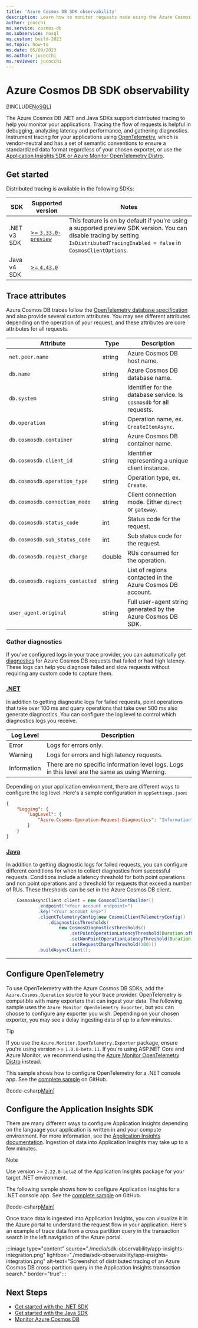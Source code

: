 ```yaml
---
title: 'Azure Cosmos DB SDK observability'
description: Learn how to monitor requests made using the Azure Cosmos DB SDKs with OpenTelemetry and Application Insights.
author: jcocchi
ms.service: cosmos-db
ms.subservice: nosql
ms.custom: build-2023
ms.topic: how-to
ms.date: 05/09/2023
ms.author: jucocchi
ms.reviewer: jucocchi
---
```


# Azure Cosmos DB SDK observability
[!INCLUDE[NoSQL](../includes/appliesto-nosql.md)]

The Azure Cosmos DB .NET and Java SDKs support distributed tracing to help you monitor your applications. Tracing the flow of requests is helpful in debugging, analyzing latency and performance, and gathering diagnostics. Instrument tracing for your applications using [OpenTelemetry](https://opentelemetry.io/), which is vendor-neutral and has a set of semantic conventions to ensure a standardized data format regardless of your chosen exporter, or use the [Application Insights SDK or Azure Monitor OpenTelemetry Distro](../../azure-monitor/app/app-insights-overview.md#how-do-i-use-application-insights).

## Get started

Distributed tracing is available in the following SDKs:

|SDK |Supported version |Notes |
|----|------------------|------|
|.NET v3 SDK |[>= `3.33.0-preview`](https://www.nuget.org/packages/Microsoft.Azure.Cosmos/3.33.0-preview) |This feature is on by default if you're using a supported preview SDK version. You can disable tracing by setting `IsDistributedTracingEnabled = false` in `CosmosClientOptions`. |
|Java v4 SDK |[>= `4.43.0`](https://mvnrepository.com/artifact/com.azure/azure-cosmos/4.43.0) | |

## Trace attributes

Azure Cosmos DB traces follow the [OpenTelemetry database specification](https://github.com/open-telemetry/opentelemetry-specification) and also provide several custom attributes. You may see different attributes depending on the operation of your request, and these attributes are core attributes for all requests.

|Attribute |Type |Description |
|----------|-----|------------|
| `net.peer.name` | string | Azure Cosmos DB host name. |
| `db.name` | string | Azure Cosmos DB database name. |
| `db.system` | string | Identifier for the database service. Is `cosmosdb` for all requests. |
| `db.operation` | string | Operation name, ex. `CreateItemAsync`. |
| `db.cosmosdb.container` | string | Azure Cosmos DB container name. |
| `db.cosmosdb.client_id` | string | Identifier representing a unique client instance. |
| `db.cosmosdb.operation_type` | string | Operation type, ex. `Create`. |
| `db.cosmosdb.connection_mode` | string | Client connection mode. Either `direct` or `gateway`. |
| `db.cosmosdb.status_code` | int | Status code for the request. |
| `db.cosmosdb.sub_status_code` | int | Sub status code for the request. | 
| `db.cosmosdb.request_charge` | double | RUs consumed for the operation. |
| `db.cosmosdb.regions_contacted` | string | List of regions contacted in the Azure Cosmos DB account. |
| `user_agent.original` | string | Full user-agent string generated by the Azure Cosmos DB SDK. |

### Gather diagnostics

If you've configured logs in your trace provider, you can automatically get [diagnostics](./troubleshoot-dotnet-sdk.md#capture-diagnostics) for Azure Cosmos DB requests that failed or had high latency. These logs can help you diagnose failed and slow requests without requiring any custom code to capture them. 

### [.NET](#tab/dotnet)

In addition to getting diagnostic logs for failed requests, point operations that take over 100 ms and query operations that take over 500 ms also generate diagnostics. You can configure the log level to control which diagnostics logs you receive.

|Log Level |Description |
|----------|------------|
|Error | Logs for errors only. |
|Warning | Logs for errors and high latency requests. |
|Information | There are no specific information level logs. Logs in this level are the same as using Warning. |

Depending on your application environment, there are different ways to configure the log level. Here's a sample configuration in `appSettings.json`:

```json
{ 
    "Logging": {​
        "LogLevel": {​
            "Azure-Cosmos-Operation-Request-Diagnostics": "Information"​
        }​
    }
}
```

### [Java](#tab/java)

In addition to getting diagnostic logs for failed requests, you can configure different conditions for when to collect diagnostics from successful requests. Conditions include a latency threshold for both point operations and non point operations and a threshold for requests that exceed a number of RUs. These thresholds can be set in the Azure Cosmos DB client.

```java
    CosmosAsyncClient client = new CosmosClientBuilder()
            .endpoint("<Your account endpoint>")
            .key("<Your account key>")
            .clientTelemetryConfig(new CosmosClientTelemetryConfig()
                .diagnosticsThresholds(
                    new CosmosDiagnosticsThresholds()
                        .setPointOperationLatencyThreshold(Duration.ofMillis(100))
                        .setNonPointOperationLatencyThreshold(Duration.ofMillis(2000))
                        .setRequestChargeThreshold(100)))
            .buildAsyncClient();
```

---

## Configure OpenTelemetry

To use OpenTelemetry with the Azure Cosmos DB SDKs, add the `Azure.Cosmos.Operation` source to your trace provider. OpenTelemetry is compatible with many exporters that can ingest your data. The following sample uses the `Azure Monitor OpenTelemetry Exporter`, but you can choose to configure any exporter you wish. Depending on your chosen exporter, you may see a delay ingesting data of up to a few minutes.

> [!TIP]
> If you use the `Azure.Monitor.OpenTelemetry.Exporter` package, ensure you're using version >= `1.0.0-beta.11`.
> If you're using ASP.NET Core and Azure Monitor, we recommend using the [Azure Monitor OpenTelemetry Distro](../../azure-monitor/app/opentelemetry-enable.md) instead.

This sample shows how to configure OpenTelemetry for a .NET console app. See the [complete sample](https://github.com/Azure/azure-cosmos-dotnet-v3/tree/master/Microsoft.Azure.Cosmos.Samples/Usage/OpenTelemetry) on GitHub.

[!code-csharp[Main](~/samples-cosmosdb-dotnet-v3/Microsoft.Azure.Cosmos.Samples/Usage/OpenTelemetry/Program.cs?name=SetUpOpenTelemetry)]

## Configure the Application Insights SDK

There are many different ways to configure Application Insights depending on the language your application is written in and your compute environment. For more information, see the [Application Insights documentation](../../azure-monitor/app/app-insights-overview.md#how-do-i-use-application-insights). Ingestion of data into Application Insights may take up to a few minutes.

> [!NOTE]
> Use version >= `2.22.0-beta2` of the Application Insights package for your target .NET environment.

The following sample shows how to configure Application Insights for a .NET console app. See the [complete sample](https://github.com/Azure/azure-cosmos-dotnet-v3/tree/master/Microsoft.Azure.Cosmos.Samples/Usage/OpenTelemetry) on GitHub.

[!code-csharp[Main](~/samples-cosmosdb-dotnet-v3/Microsoft.Azure.Cosmos.Samples/Usage/ApplicationInsights/Program.cs?name=SetUpApplicationInsights)]

Once trace data is ingested into Application Insights, you can visualize it in the Azure portal to understand the request flow in your application. Here's an example of trace data from a cross partition query in the transaction search in the left navigation of the Azure portal.

:::image type="content" source="./media/sdk-observability/app-insights-integration.png" lightbox="./media/sdk-observability/app-insights-integration.png" alt-text="Screenshot of distributed tracing of an Azure Cosmos DB cross-partition query in the Application Insights transaction search." border="true":::

## Next Steps

- [Get started with the .NET SDK](./quickstart-dotnet.md)
- [Get started with the Java SDK](./quickstart-java.md)
- [Monitor Azure Cosmos DB](../monitor.md)
